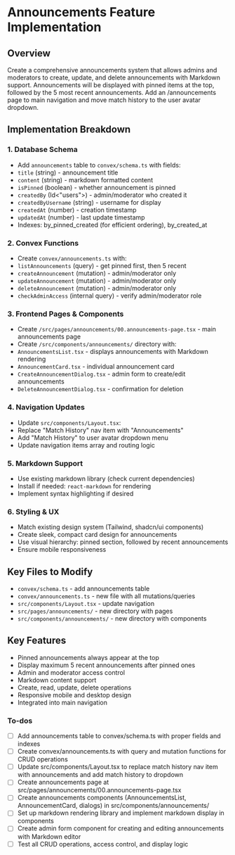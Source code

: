 <!-- 355a92ee-f40d-457d-9915-13f616ad2df6 f2b203ec-5f53-4af3-961f-3569153f3368 -->
# Announcements Feature Implementation

## Overview

Create a comprehensive announcements system that allows admins and moderators to create, update, and delete announcements with Markdown support. Announcements will be displayed with pinned items at the top, followed by the 5 most recent announcements. Add an /announcements page to main navigation and move match history to the user avatar dropdown.

## Implementation Breakdown

### 1. Database Schema

- Add `announcements` table to `convex/schema.ts` with fields:
- `title` (string) - announcement title
- `content` (string) - markdown formatted content
- `isPinned` (boolean) - whether announcement is pinned
- `createdBy` (Id<"users">) - admin/moderator who created it
- `createdByUsername` (string) - username for display
- `createdAt` (number) - creation timestamp
- `updatedAt` (number) - last update timestamp
- Indexes: by_pinned_created (for efficient ordering), by_created_at

### 2. Convex Functions

- Create `convex/announcements.ts` with:
- `listAnnouncements` (query) - get pinned first, then 5 recent
- `createAnnouncement` (mutation) - admin/moderator only
- `updateAnnouncement` (mutation) - admin/moderator only
- `deleteAnnouncement` (mutation) - admin/moderator only
- `checkAdminAccess` (internal query) - verify admin/moderator role

### 3. Frontend Pages & Components

- Create `/src/pages/announcements/00.announcements-page.tsx` - main announcements page
- Create `/src/components/announcements/` directory with:
- `AnnouncementsList.tsx` - displays announcements with Markdown rendering
- `AnnouncementCard.tsx` - individual announcement card
- `CreateAnnouncementDialog.tsx` - admin form to create/edit announcements
- `DeleteAnnouncementDialog.tsx` - confirmation for deletion

### 4. Navigation Updates

- Update `src/components/Layout.tsx`:
- Replace "Match History" nav item with "Announcements"
- Add "Match History" to user avatar dropdown menu
- Update navigation items array and routing logic

### 5. Markdown Support

- Use existing markdown library (check current dependencies)
- Install if needed: `react-markdown` for rendering
- Implement syntax highlighting if desired

### 6. Styling & UX

- Match existing design system (Tailwind, shadcn/ui components)
- Create sleek, compact card design for announcements
- Use visual hierarchy: pinned section, followed by recent announcements
- Ensure mobile responsiveness

## Key Files to Modify

- `convex/schema.ts` - add announcements table
- `convex/announcements.ts` - new file with all mutations/queries
- `src/components/Layout.tsx` - update navigation
- `src/pages/announcements/` - new directory with pages
- `src/components/announcements/` - new directory with components

## Key Features

- Pinned announcements always appear at the top
- Display maximum 5 recent announcements after pinned ones
- Admin and moderator access control
- Markdown content support
- Create, read, update, delete operations
- Responsive mobile and desktop design
- Integrated into main navigation

### To-dos

- [ ] Add announcements table to convex/schema.ts with proper fields and indexes
- [ ] Create convex/announcements.ts with query and mutation functions for CRUD operations
- [ ] Update src/components/Layout.tsx to replace match history nav item with announcements and add match history to dropdown
- [ ] Create announcements page at src/pages/announcements/00.announcements-page.tsx
- [ ] Create announcements components (AnnouncementsList, AnnouncementCard, dialogs) in src/components/announcements/
- [ ] Set up markdown rendering library and implement markdown display in components
- [ ] Create admin form component for creating and editing announcements with Markdown editor
- [ ] Test all CRUD operations, access control, and display logic
